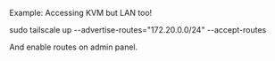Example: Accessing KVM but LAN too!

sudo tailscale up --advertise-routes="172.20.0.0/24" --accept-routes

And enable routes on admin panel.
